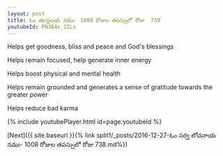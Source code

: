 ```yaml
---
layout: post
title: ఓం తలస్థలయ నమః- 1008 రోజుల తపస్సులో రోజు  739
youtubeId: PN3B4x_2ZLs
---
```

 
 
Helps get goodness, bliss and peace and God's blessings
 
Helps remain focused, help generate inner energy 
 
Helps boost physical and mental health 
 
Helps remain grounded and generates a sense of gratitude towards the greater power 
 
Helps reduce bad karma
 
 
 
 


{% include youtubePlayer.html id=page.youtubeId %}
 
[Next]({{ site.baseurl }}{% link  split1/_posts/2016-12-27-ఓం సర్వ లోచనాయ నమః- 1008 రోజుల తపస్సులో రోజు  738.md%})
 
